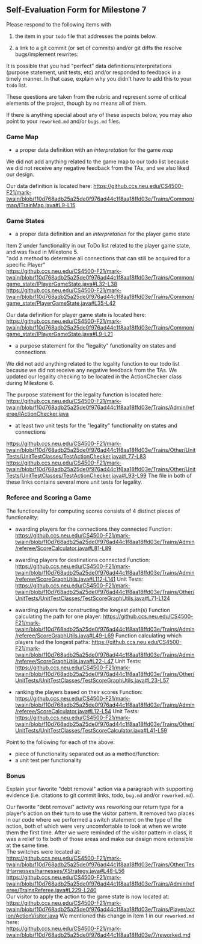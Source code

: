 ## Self-Evaluation Form for Milestone 7

Please respond to the following items with

1. the item in your `todo` file that addresses the points below.

2. a link to a git commit (or set of commits) and/or git diffs the resolve
   bugs/implement rewrites: 

It is possible that you had "perfect" data definitions/interpretations
(purpose statement, unit tests, etc) and/or responded to feedback in a
timely manner. In that case, explain why you didn't have to add this
to your `todo` list.

These questions are taken from the rubric and represent some of 
critical elements of the project, though by no means all of them.

If there is anything special about any of these aspects below, you may also point to your `reworked.md` and/or `bugs.md` files. 

### Game Map 

- a proper data definition with an _interpretation_ for the game _map_

We did not add anything related to the game map to our todo list because we did not receive any negative feedback from the TAs, and we also liked our design.

Our data definition is located here:
https://github.ccs.neu.edu/CS4500-F21/mark-twain/blob/f10d768adb25a25de0f976ad44c1f8aa18ffd03e/Trains/Common/map/ITrainMap.java#L9-L15

### Game States 

- a proper data definition and an _interpretation_ for the player game state  

Item 2 under functionality in our ToDo list related to the player game state, and was fixed in Milestone 5.  
"add a method to determine all connections that can still be acquired for a specific Player"  
https://github.ccs.neu.edu/CS4500-F21/mark-twain/blob/f10d768adb25a25de0f976ad44c1f8aa18ffd03e/Trains/Common/game_state/IPlayerGameState.java#L32-L38  
https://github.ccs.neu.edu/CS4500-F21/mark-twain/blob/f10d768adb25a25de0f976ad44c1f8aa18ffd03e/Trains/Common/game_state/PlayerGameState.java#L35-L42  

Our data definition for player game state is located here:  
https://github.ccs.neu.edu/CS4500-F21/mark-twain/blob/f10d768adb25a25de0f976ad44c1f8aa18ffd03e/Trains/Common/game_state/IPlayerGameState.java#L9-L21

- a purpose statement for the "legality" functionality on states and connections 

We did not add anything related to the legality function to our todo list because we did not receive any negative feedback from the TAs. We updated our legality checking to be located in the ActionChecker class during Milestone 6.

The purpose statement for the legality function is located here:
https://github.ccs.neu.edu/CS4500-F21/mark-twain/blob/f10d768adb25a25de0f976ad44c1f8aa18ffd03e/Trains/Admin/referee/IActionChecker.java

- at least _two_ unit tests for the "legality" functionality on states and connections 

https://github.ccs.neu.edu/CS4500-F21/mark-twain/blob/f10d768adb25a25de0f976ad44c1f8aa18ffd03e/Trains/Other/UnitTests/UnitTestClasses/TestActionChecker.java#L77-L83
https://github.ccs.neu.edu/CS4500-F21/mark-twain/blob/f10d768adb25a25de0f976ad44c1f8aa18ffd03e/Trains/Other/UnitTests/UnitTestClasses/TestActionChecker.java#L93-L99
The file in both of these links contains several more unit tests for legality.

### Referee and Scoring a Game

The functionality for computing scores consists of 4 distinct pieces of functionality:

  - awarding players for the connections they connected
Function:
https://github.ccs.neu.edu/CS4500-F21/mark-twain/blob/f10d768adb25a25de0f976ad44c1f8aa18ffd03e/Trains/Admin/referee/ScoreCalculator.java#L81-L89

  - awarding players for destinations connected
Function:
https://github.ccs.neu.edu/CS4500-F21/mark-twain/blob/f10d768adb25a25de0f976ad44c1f8aa18ffd03e/Trains/Admin/referee/ScoreGraphUtils.java#L112-L141
Unit Tests:
https://github.ccs.neu.edu/CS4500-F21/mark-twain/blob/f10d768adb25a25de0f976ad44c1f8aa18ffd03e/Trains/Other/UnitTests/UnitTestClasses/TestScoreGraphUtils.java#L71-L124

  - awarding players for constructing the longest path(s)
Function calculating the path for one player:
https://github.ccs.neu.edu/CS4500-F21/mark-twain/blob/f10d768adb25a25de0f976ad44c1f8aa18ffd03e/Trains/Admin/referee/ScoreGraphUtils.java#L49-L69
Function calculating which players had the longest paths:
https://github.ccs.neu.edu/CS4500-F21/mark-twain/blob/f10d768adb25a25de0f976ad44c1f8aa18ffd03e/Trains/Admin/referee/ScoreGraphUtils.java#L22-L47
Unit Tests:
https://github.ccs.neu.edu/CS4500-F21/mark-twain/blob/f10d768adb25a25de0f976ad44c1f8aa18ffd03e/Trains/Other/UnitTests/UnitTestClasses/TestScoreGraphUtils.java#L23-L57

  - ranking the players based on their scores 
Function: 
https://github.ccs.neu.edu/CS4500-F21/mark-twain/blob/f10d768adb25a25de0f976ad44c1f8aa18ffd03e/Trains/Admin/referee/ScoreCalculator.java#L12-L54
Unit Tests:
https://github.ccs.neu.edu/CS4500-F21/mark-twain/blob/f10d768adb25a25de0f976ad44c1f8aa18ffd03e/Trains/Other/UnitTests/UnitTestClasses/TestScoreCalculator.java#L41-L59

Point to the following for each of the above: 

  - piece of functionality separated out as a method/function:
  - a unit test per functionality

### Bonus

Explain your favorite "debt removal" action via a paragraph with
supporting evidence (i.e. citations to git commit links, todo, `bug.md`
and/or `reworked.md`).  

Our favorite "debt removal" activity was reworking our return type for a player's action on their turn to use the visitor pattern. It removed two places in our code where we performed a switch statement on the type of the action, both of which were very uncomfortable to look at when we wrote them the first time. After we were reminded of the visitor pattern in class, it was a relief to fix both of those areas and make our design more extensible at the same time.   
The switches were located at:  
https://github.ccs.neu.edu/CS4500-F21/mark-twain/blob/f10d768adb25a25de0f976ad44c1f8aa18ffd03e/Trains/Other/TestHarnesses/harnesses/XStrategy.java#L48-L56  
https://github.ccs.neu.edu/CS4500-F21/mark-twain/blob/f10d768adb25a25de0f976ad44c1f8aa18ffd03e/Trains/Admin/referee/TrainsReferee.java#L229-L240  
Our visitor to apply the action to the game state is now located at:  
https://github.ccs.neu.edu/CS4500-F21/mark-twain/blob/f10d768adb25a25de0f976ad44c1f8aa18ffd03e/Trains/Player/action/ActionVisitor.java
We mentioned this change in item 1 in our `reworked.md` here:  
https://github.ccs.neu.edu/CS4500-F21/mark-twain/blob/f10d768adb25a25de0f976ad44c1f8aa18ffd03e/7/reworked.md





